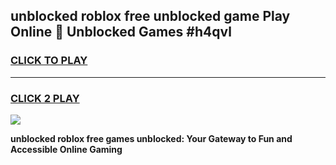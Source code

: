 
## unblocked roblox free unblocked game Play Online 👋 Unblocked Games #h4qvl
<h3>
<a href="https://premium.freeplayer.one?title=unblocked_roblox_free&ref=21F">CLICK TO PLAY</a></h3>
<hr>

<h3>
<a href="https://premium.freeplayer.one?title=unblocked_roblox_free&ref=21F">CLICK 2 PLAY</a>
  
</h3>

<a href="https://premium.freeplayer.one?title=unblocked_roblox_free&ref=21F/"><img src="https://clearcache.store/games.png"></a>


**unblocked roblox free games unblocked: Your Gateway to Fun and Accessible Online Gaming**
